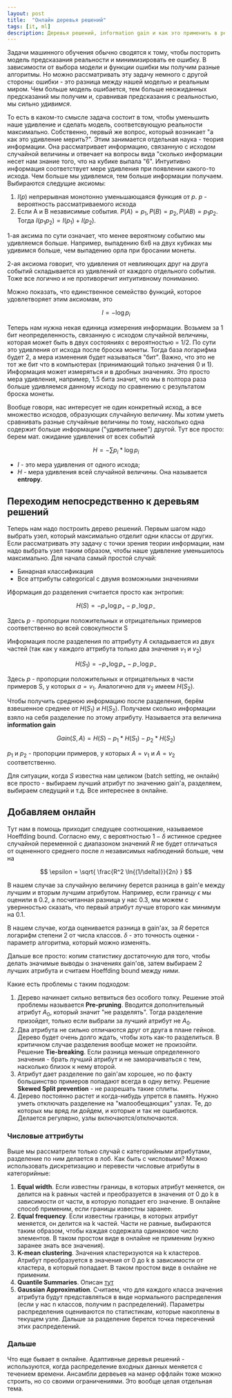 ```yaml
---
layout: post
title:  "Онлайн деревья решений"
tags: [it, ml]
description: Деревья решений, information gain и как это применить в реальном времени
---
```


Задачи машинного обучения обычно сводятся к тому, чтобы посторить модель предсказания реальности и минимизировать ее ошибку. В зависимости от выбора модели и функции ошибки мы получим разные алгоритмы. Но можно рассматривать эту задачу немного с другой стороны: ошибки - это разница между нашей моделью и реальным миром. Чем больше модель ошибается, тем больше неожиданных предсказаний мы получим и, сравнивая предсказания с реальностью, мы сильно *удивимся*. 

То есть в каком-то смысле задача состоит в том, чтобы уменьшить наше удивление и сделать модель, соответсвующую реальности максимально. Собственно, первый же вопрос, который возникает "а как это удивление мерить?". Этим занимается отдельная наука - теория информации. Она рассматривает информацию, связанную с исходом случайной величины и отвечает на вопросы вида "сколько информации несет нам знание того, что на кубике выпала "6". Интуитивно информация соответствует мере удивления при появлении какого-то исхода. Чем больше мы удивлемся, тем больше информации получаем. Выбираются следущие аксиомы:

1. $I(p)$ непрерывная монотонно уменьшающаяся функция от $p$. $p$ - вероятность рассматриваемого исхода
2. Если A и B независимые события. $P(A) = p_1, P(B) = p_2, P(AB)=p_1p_2$. Тогда $I(p_1p_2) = I(p_1) + I(p_2)$. 

1-ая аксима по сути означает, что менее вероятному событию мы удивляемся больше. Например, выпадению 6x6 на двух кубиках мы удивимся больше, чем выпадению орла при бросании монеты. 

2-ая аксиома говорит, что удивления от невлияющих друг на друга событий складывается из удивлений от каждого отдельного события. Тоже все логично и не противоречит интуитивному пониманию.

Можно показать, что единственное семейство функций, которое удовлетворяет этим аксиомам, это 

$$ I = -\log{p_i} $$

Теперь нам нужна некая единица измерения информации. Возьмем за 1 бит неопределенность, связанную с исходом случайной величины, которая может быть в двух состояниях с вероятностью = 1/2. По сути это удивления от исхода после броска монеты. Тогда база логарифма будет 2, а мера изменения будет называться "бит". Важно, что это не тот же бит что в компьютерах (принимающий только значения 0 и 1). Информация может измеряться и в дробных значениях. Это просто мера удивления, например, 1.5 бита значит, что мы в полтора раза больше удивляемся данному исходу по сравнению с результатом броска монеты.

Вообще говоря, нас интересует не один конкретный исход, а все множество исходов, образующих случайную величину. Мы хотим уметь сравнивать разные случайные величины по тому, насколько одна содержит больше информации ("удивительнее") другой. Тут все просто: берем мат. ожидание удивления от всех событий

$$ H = -\sum{p_i}*\log{p_i} $$

* $I$ - это мера удивления от одного исхода; 
* $H$ - мера удивления всей случайной величины. Она называется **entropy**.

## Переходим непосредственно к деревьям решений

Теперь нам надо построить дерево решений. Первым шагом надо выбрать узел, который максимально отделит одни классы от других. Если рассматривать эту задачу с точки зрения теории информации, нам надо выбрать узел таким образом, чтобы наше удивление уменьшилось максимально. Для начала самый простой случай:

* Бинарная классификация
* Все аттрибуты categorical с двумя возможными значениями

Иформация до разделения считается просто как энтропия:

$$ H(S) = - p_+ \log{p_+} - p_- \log{p_-} $$

Здесь $p$ - пропорции положительных и отрицательных примеров соответственно во всей совокупности S

Информация после разделения по аттрибуту $A$ складывается из двух частей (так как у каждого аттрибута только два значения $v_1$ и $v_2$) 

$$ H(S_1) = - p_+ \log{p_+} - p_- \log{p_-} $$

Здесь $p$ - пропорции положительных и отрицательных в части примеров S, у которых $a = v_1$. Аналогично для $v_2$ имеем $H(S_2)$. 

Чтобы получить среднюю информацию после разделения, берём взвешенное среднее от $H(S_1)$ и $H(S_2)$. Получаем сколько информации взяло на себя разделение по этому атрибуту. Называется эта величина **information gain**

$$ Gain(S,A) = H(S) - p_1 * H(S_1) - p_2 * H(S_2) $$

$p_1$ и $p_2$ - пропорции примеров, у которых $A = v_1$ и $A = v_2$ соответственно.

Для ситуации, когда $S$ известна нам целиком (batch setting, не онлайн) все просто - выбираем лучший атрибут по значению gain'а, разделяем, выбираем следущий и т.д. 
Все интереснее в онлайне. 

## Добавляем онлайн

Тут нам в помощь приходит следущее соотношение, называемое Hoeffding bound. Согласно ему, с вероятностью $1 - \delta$ истинное среднее случайной переменной с диапазоном значений $R$ не будет отличаться от оцененного среднего после $n$ независимых наблюдений больше, чем на 

$$ \epsilon = \sqrt{ \frac{R^2 \ln{(1/\delta)}}{2n} } $$

В нашем случае за случайную величину берется разница в gain'е между лучшим и вторым лучшим атрибутом. Например, если границу $\epsilon$ мы оценили в 0.2, а посчитанная разница у нас 0.3, мы можем с увернностью сказать, что первый атрибут лучше второго как минимум на 0.1.

В нашем случае, когда оценивается разница в gain'ах, за $R$ берется логарифм степени 2 от числа классов. $\delta$ - это точность оценки - параметр алгоритма, который можно изменять.

Дальше все просто: копим статистику достаточную для того, чтобы делать значимые выводы о значениях gain'ов, затем выбираем 2 лучших атрибута и считаем Hoeffding bound между ними. 

Какие есть проблемы с таким подходом:

1. Дерево начинает сильно ветвиться без особого толку. Решение этой проблемы называется **Pre-pruning**. Вводится дополнительный атрибут $A_0$, который значит "не разделять". Тогда разделение призойдет, только если выбрали за лучший атрибут не $A_0$.
2. Два атрибута не сильно отличаются друг от друга в плане гейнов. Дерево будет очень долго ждать, чтобы хоть как-то разделиться. В критичном случае разделения вообще может не произойти. Решение **Tie-breaking**. Если разница меньше определенного значения - брать лучший атрибут и не заморачиваться с тем, насколько близок к нему второй. 
3. Атрибут дает разделение по gain'ам хорошее, но по факту большинство примеров попадают всегда в одну ветку. Решение **Skewed Split prevention** - не разрешать такие сплиты.
4. Дерево постоянно растет и когда-нибудь упрется в память. Нужно уметь отключать разделение на "малообещающих" узлах. Те, до которых мы вряд ли дойдем, и которые и так не ошибаются. Делается регулярно, узлы включаются/отключаются. 

### Числовые аттрибуты

Выше мы рассматрели только случай с категорийными атрибутами, разделение по ним делается в лоб. Как быть с числовыми? Можно использовать дискретизацию и перевести числовые атрибуты в категорийные:

1. **Equal width**. Если известны границы, в которых атрибут меняется, он делится на k равных частей и преобразуется в значения от 0 до k в зависимости от части, в которую попадает его значение. В онлайне способ применим, если границы известны заранее.
2. **Equal frequency**. Если известны границы, в которых атрибут меняется, он делится на k частей. Части не равные, выбираются таким образом, чтобы каждая содержала одинаковое число элементов. В таком простом виде в онлайне не применим (нужно заранее знать все значения).
3. **K-mean clustering**. Значения кластеризуются на k кластеров. Атрибут преобразуется в значения от 0 до k в зависимости от кластера, в который попадает. В таком простом виде в онлайне не применим.
4. **Quantile Summaries**. Описан [тут](http://infolab.stanford.edu/~datar/courses/cs361a/papers/quantiles.pdf)
5. **Gaussian Approximation**. Считаем, что для каждого класса значения атрибута будут представляться в виде нормального распределения (если у нас n классов, получим n распределений). Параметры распределения оцениваются по статистикам, которые накоплены в текущем узле. Дальше за разделение берется точка пересечений этих распределений.

### Дальше 

Что еще бывает в онлайне. Адаптивные деревья решений - используются, когда распределение входных данных меняется с течением времени. Ансамбли дервеьев на манер оффлайн тоже можно строить, но со своими ограничениями. Это вообще целая отдельная тема.